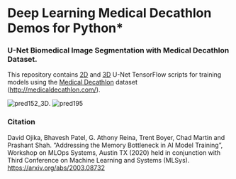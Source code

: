 # Deep Learning Medical Decathlon Demos for Python*
### U-Net Biomedical Image Segmentation with Medical Decathlon Dataset.

This repository contains [2D](https://github.com/IntelAI/unet/tree/master/2D) and [3D](https://github.com/IntelAI/unet/tree/master/3D) U-Net TensorFlow scripts for training models using the [Medical Decathlon](http://medicaldecathlon.com/) dataset (http://medicaldecathlon.com/).

![pred152_3D](3D/images/BRATS_152_img3D.gif
"BRATS image #152:  Purple voxels indicate a perfect prediction by the model. Red are false positives. Blue are false negatives").  ![pred195](3D/images/BRATS_195_img.gif "BRATS image #195:  Purple voxels indicate a perfect prediction by the model. Red are false positives. Blue are false negatives")

### Citation
David Ojika, Bhavesh Patel, G. Athony Reina, Trent Boyer, Chad Martin and Prashant Shah. “Addressing the Memory Bottleneck in AI Model Training”, Workshop on MLOps Systems, Austin TX (2020) held in conjunction with Third Conference on Machine Learning and Systems (MLSys). https://arxiv.org/abs/2003.08732
